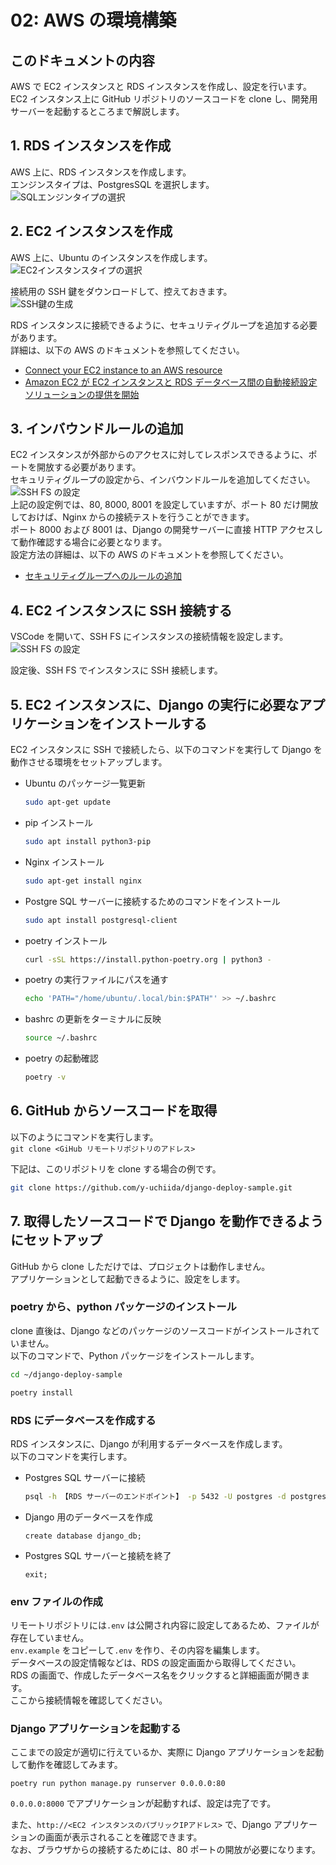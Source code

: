 # 02: AWS の環境構築

## このドキュメントの内容

AWS で EC2 インスタンスと RDS インスタンスを作成し、設定を行います。  
EC2 インスタンス上に GitHub リポジトリのソースコードを clone し、開発用サーバーを起動するところまで解説します。

## 1. RDS インスタンスを作成

AWS 上に、RDS インスタンスを作成します。  
エンジンスタイプは、PostgresSQL を選択します。  
![SQLエンジンタイプの選択](/docs/images/02-01_setting-rds-instance.png "SQLエンジンタイプの選択")

## 2. EC2 インスタンスを作成

AWS 上に、Ubuntu のインスタンスを作成します。  
![EC2インスタンスタイプの選択](/docs/images/02-02_setting-ec2-instance-1.png "EC2インスタンスタイプの選択")

接続用の SSH 鍵をダウンロードして、控えておきます。  
![SSH鍵の生成](/docs/images/02-03_setting-ec2-instance-2.png "SSH鍵の生成")

RDS インスタンスに接続できるように、セキュリティグループを追加する必要があります。  
詳細は、以下の AWS のドキュメントを参照してください。

- [Connect your EC2 instance to an AWS resource](https://docs.aws.amazon.com/AWSEC2/latest/UserGuide/connect-instance-to-resources.html)
- [Amazon EC2 が EC2 インスタンスと RDS データベース間の自動接続設定ソリューションの提供を開始](https://aws.amazon.com/jp/about-aws/whats-new/2022/10/amazon-ec2-automated-connection-solution-ec2-instance-rds-database/)

## 3. インバウンドルールの追加

EC2 インスタンスが外部からのアクセスに対してレスポンスできるように、ポートを開放する必要があります。  
セキュリティグループの設定から、インバウンドルールを追加してください。  
![SSH FS の設定](/docs/images/02-04_setting-inbound-rules.png "SSH FS の設定")  
上記の設定例では、80, 8000, 8001 を設定していますが、ポート 80 だけ開放しておけば、Nginx からの接続テストを行うことができます。  
ポート 8000 および 8001 は、Django の開発サーバーに直接 HTTP アクセスして動作確認する場合に必要となります。  
設定方法の詳細は、以下の AWS のドキュメントを参照してください。

- [セキュリティグループへのルールの追加](https://docs.aws.amazon.com/ja_jp/AWSEC2/latest/UserGuide/working-with-security-groups.html#adding-security-group-rule)

## 4. EC2 インスタンスに SSH 接続する

VSCode を開いて、SSH FS にインスタンスの接続情報を設定します。  
![SSH FS の設定](/docs/images/02-05_ssh-setting-on-vscode.png "SSH FS の設定")

設定後、SSH FS でインスタンスに SSH 接続します。

## 5. EC2 インスタンスに、Django の実行に必要なアプリケーションをインストールする

EC2 インスタンスに SSH で接続したら、以下のコマンドを実行して Django を動作させる環境をセットアップします。

- Ubuntu のパッケージ一覧更新

  ```bash
  sudo apt-get update
  ```

- pip インストール

  ```bash
  sudo apt install python3-pip
  ```

- Nginx インストール

  ```bash
  sudo apt-get install nginx
  ```

- Postgre SQL サーバーに接続するためのコマンドをインストール

  ```bash
  sudo apt install postgresql-client
  ```

- poetry インストール

  ```bash
  curl -sSL https://install.python-poetry.org | python3 -
  ```

- poetry の実行ファイルにパスを通す

  ```bash
  echo 'PATH="/home/ubuntu/.local/bin:$PATH"' >> ~/.bashrc
  ```

- bashrc の更新をターミナルに反映

  ```bash
  source ~/.bashrc
  ```

- poetry の起動確認
  ```bash
  poetry -v
  ```

## 6. GitHub からソースコードを取得

以下のようにコマンドを実行します。  
`git clone <GiHub リモートリポジトリのアドレス>`

下記は、このリポジトリを clone する場合の例です。

```bash
git clone https://github.com/y-uchiida/django-deploy-sample.git
```

## 7. 取得したソースコードで Django を動作できるようにセットアップ

GitHub から clone しただけでは、プロジェクトは動作しません。  
アプリケーションとして起動できるように、設定をします。

### poetry から、python パッケージのインストール

clone 直後は、Django などのパッケージのソースコードがインストールされていません。  
以下のコマンドで、Python パッケージをインストールします。

```bash
cd ~/django-deploy-sample
```

```bash
poetry install
```

### RDS にデータベースを作成する

RDS インスタンスに、Django が利用するデータベースを作成します。  
以下のコマンドを実行します。

- Postgres SQL サーバーに接続
  ```bash
  psql -h 【RDS サーバーのエンドポイント】 -p 5432 -U postgres -d postgres
  ```
- Django 用のデータベースを作成

  ```psql
  create database django_db;
  ```

- Postgres SQL サーバーと接続を終了
  ```psql
  exit;
  ```

### env ファイルの作成

リモートリポジトリには`.env` は公開され内容に設定してあるため、ファイルが存在していません。  
`env.example` をコピーして`.env` を作り、その内容を編集します。  
データベースの設定情報などは、RDS の設定画面から取得してください。  
RDS の画面で、作成したデータベース名をクリックすると詳細画面が開きます。  
ここから接続情報を確認してください。

### Django アプリケーションを起動する

ここまでの設定が適切に行えているか、実際に Django アプリケーションを起動して動作を確認してみます。

```
poetry run python manage.py runserver 0.0.0.0:80
```

`0.0.0.0:8000` でアプリケーションが起動すれば、設定は完了です。

また、`http://<EC2 インスタンスのパブリックIPアドレス>` で、Django アプリケーションの画面が表示されることを確認できます。  
なお、ブラウザからの接続するためには、80 ポートの開放が必要になります。
